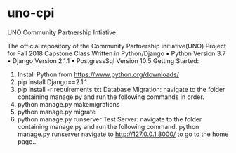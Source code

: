 # uno-cpi
UNO Community Partnership Intiative

The official repository of the Community Partnership initiative(UNO) Project for Fall 2018 Capstone Class Written in Python/Django
•	Python Version 3.7
•	Django Version 2.1.1
•	PostgressSql Version 10.5
Getting Started:
1.	Install Python from https://www.python.org/downloads/
2.	pip install Django==2.1.1
3.	pip install -r requirements.txt
Database Migration:
navigate to the folder containing manage.py and run the following commands in order.
1.	python manage.py makemigrations
2.	python manage.py migrate
3.	python manage.py runserver
Test Server:
navigate to the folder containing manage.py and run the following command. python manage.py runserver navigate to http://127.0.0.1:8000/ to go to the home page..


